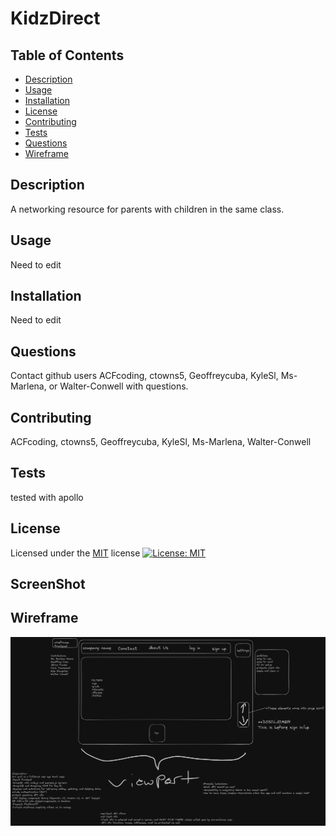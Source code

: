 
  # KidzDirect

  ## Table of Contents
  - [Description](#Description)
  - [Usage](#Usage)
  - [Installation](#Installation)
  - [License](#License)
  - [Contributing](#Contributing)
  - [Tests](#Tests)
  - [Questions](#Questions)
  - [Wireframe](#Wireframe)

  ## Description
  A networking resource for parents with children in the same class.

  ## Usage
  Need to edit

  ## Installation
  Need to edit

  ## Questions
  Contact github users ACFcoding, ctowns5, Geoffreycuba, KyleSl, Ms-Marlena, or Walter-Conwell with questions.

  ## Contributing
  ACFcoding, ctowns5, Geoffreycuba, KyleSl, Ms-Marlena, Walter-Conwell  

  ## Tests
  tested with apollo 

  ## License
  Licensed under the [MIT](https://opensource.org/licenses/MIT) license
  [![License: MIT](https://img.shields.io/badge/License-MIT-yellow.svg)](https://opensource.org/licenses/MIT)
  
  ## ScreenShot

  ## Wireframe

  ![Alt text](image.png)
